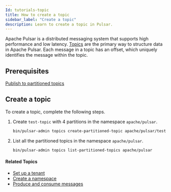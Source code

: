 ```yaml
---
Id: tutorials-topic
title: How to create a topic
sidebar_label: "Create a topic"
description: Learn to create a topic in Pulsar.
---
```



Apache Pulsar is a distributed messaging system that supports high performance and low latency. [Topics](concepts-messaging.md#topics) are the primary way to structure data in Apache Pulsar. Each message in a topic has an offset, which uniquely identifies the message within the topic. 

## Prerequisites
[Publish to partitioned topics](admin-api-topics.md#publish-to-partitioned-topics)

## Create a topic

To create a topic, complete the following steps.

1. Create `test-topic` with 4 partitions in the namespace `apache/pulsar`.

   ```bash
   bin/pulsar-admin topics create-partitioned-topic apache/pulsar/test-topic -p 4
   ```

2. List all the partitioned topics in the namespace `apache/pulsar`.

   ```bash
   bin/pulsar-admin topics list-partitioned-topics apache/pulsar
   ```

#### Related Topics

- [Set up a tenant](tutorials-tenant.md)
- [Create a namespace](tutorials-namespace.md)
- [Produce and consume messages](tutorials-produce-consume.md)








